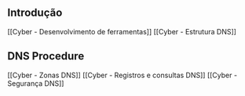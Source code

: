 
## Introdução
[[Cyber - Desenvolvimento de ferramentas]]
[[Cyber - Estrutura DNS]]

## DNS Procedure
[[Cyber - Zonas DNS]]
[[Cyber - Registros e consultas DNS]]
[[Cyber - Segurança DNS]]